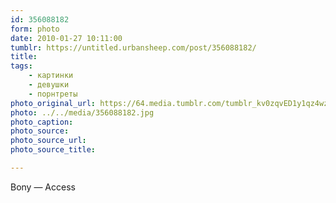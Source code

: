 ```yaml
---
id: 356088182
form: photo
date: 2010-01-27 10:11:00
tumblr: https://untitled.urbansheep.com/post/356088182/
title:
tags:
    - картинки
    - девушки
    - порнтреты
photo_original_url: https://64.media.tumblr.com/tumblr_kv0zqvED1y1qz4wzio1_1280.jpg
photo: ../../media/356088182.jpg
photo_caption:
photo_source:
photo_source_url:
photo_source_title:

---
```


<p>Bony — Access</p>
